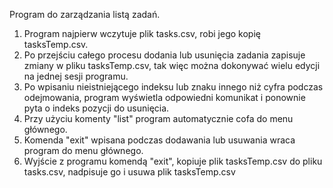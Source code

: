 Program do zarządzania listą zadań.

1. Program najpierw wczytuje plik tasks.csv, robi jego kopię tasksTemp.csv.
2. Po przejściu całego procesu dodania lub usunięcia zadania zapisuje zmiany w pliku tasksTemp.csv, tak więc można dokonywać wielu edycji na jednej sesji programu.
3. Po wpisaniu nieistniejącego indeksu lub znaku innego niż cyfra podczas odejmowania, program wyświetla odpowiedni komunikat i ponownie pyta o indeks pozycji do usunięcia.
4. Przy użyciu komenty "list" program automatycznie cofa do menu głównego.
4. Komenda "exit" wpisana podczas dodawania lub usuwania wraca program do menu głównego.
5. Wyjście z programu komendą "exit", kopiuje plik tasksTemp.csv do pliku tasks.csv, nadpisuje go i usuwa plik tasksTemp.csv